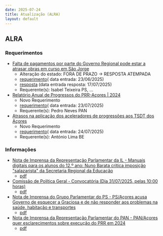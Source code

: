 ```yaml
---
date: 2025-07-24
title: Atualização (ALRA)
layout: default
---
```

## ALRA

### Requerimentos

* [Falta de pagamentos por parte do Governo Regional pode estar a atrasar obras em curso em São Jorge](http://base.alra.pt:82/4DACTION/w_pesquisa_registo/4/8861)
  * Alteração do estado: FORA DE PRAZO → RESPOSTA ATEMPADA
  * [requerimento](http://base.alra.pt:82/Doc_Req/XIIIreque367.pdf)( data entrada: 23/06/2025)
  * [resposta](http://base.alra.pt:82/Doc_Req/XIIIrequeresp367.pdf) (data entrada resposta: 17/07/2025)
  * Requerente(s): Isabel Teixeira PS, ...
* [Relatório Anual de Progressos do PRR-Açores | 2024](http://base.alra.pt:82/4DACTION/w_pesquisa_registo/4/8901)
  * Novo Requerimento
  * [requerimento](http://base.alra.pt:82/Doc_Req/XIIIreque389.pdf)( data entrada: 23/07/2025)
  * Requerente(s): Pedro Neves PAN
* [Atrasos na aplicação dos aceleradores de progressões aos TSDT dos Açores](http://base.alra.pt:82/4DACTION/w_pesquisa_registo/4/8903)
  * Novo Requerimento
  * [requerimento](http://base.alra.pt:82/Doc_Req/XIIIreque390.pdf)( data entrada: 24/07/2025)
  * Requerente(s): António Lima BE

### Informações

* [Nota de Imprensa da Representação Parlamentar da IL - Manuais digitais para os alunos do 12.º ano: Nuno Barata critica imposição "salazarista" da Secretaria Regional da Educação](http://base.alra.pt:82/4DACTION/w_pesquisa_registo/8/21936)
  * [pdf](http://base.alra.pt:82/Doc_Noticias/NI21936.pdf)
* [Comissão de Política Geral - Convocatória (Dia 31/07/2025, pelas 10:00 horas)](http://base.alra.pt:82/4DACTION/w_pesquisa_registo/8/21937)
  * [pdf](http://base.alra.pt:82/Doc_Noticias/NI21937.pdf)
* [Nota de Imprensa do Grupo Parlamentar do PS - PS/Açores acusa Governo de esquecer a Graciosa e de não responder aos problemas na saúde, habitação e transportes](http://base.alra.pt:82/4DACTION/w_pesquisa_registo/8/21934)
  * [pdf](http://base.alra.pt:82/Doc_Noticias/NI21934.pdf)
* [Nota de Imprensa da Representação Parlamentar do PAN - PAN/Açores quer esclarecimentos sobre execução do PRR em 2024](http://base.alra.pt:82/4DACTION/w_pesquisa_registo/8/21935)
  * [pdf](http://base.alra.pt:82/Doc_Noticias/NI21935.pdf)
